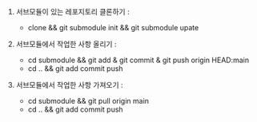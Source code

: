 1. 서브모듈이 있는 레포지토리 클론하기 :

   - clone && git submodule init && git submodule upate

2. 서브모듈에서 작업한 사항 올리기 :

   - cd submodule && git add & git commit & git push origin HEAD:main
   - cd .. && git add commit push

3. 서브모듈에서 작업한 사항 가져오기 :

   - cd submodule && git pull origin main
   - cd .. && git add commit push

